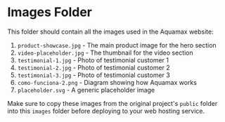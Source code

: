 
# Images Folder

This folder should contain all the images used in the Aquamax website:

1. `product-showcase.jpg` - The main product image for the hero section
2. `video-placeholder.jpg` - The thumbnail for the video section
3. `testimonial-1.jpg` - Photo of testimonial customer 1
4. `testimonial-2.jpg` - Photo of testimonial customer 2
5. `testimonial-3.jpg` - Photo of testimonial customer 3
6. `como-funciona-2.png` - Diagram showing how Aquamax works
7. `placeholder.svg` - A generic placeholder image

Make sure to copy these images from the original project's `public` folder into this `images` folder before deploying to your web hosting service.
